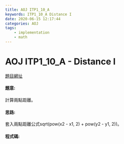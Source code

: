 ```yaml
---
title: AOJ ITP1_10_A
keywords: ITP1_10_A Distance I
date: 2020-06-15 12:17:44
categories: AOJ
tags:
    - implementation
    - math
---
```

# AOJ ITP1_10_A - Distance I
[題目網址](https://onlinejudge.u-aizu.ac.jp/courses/lesson/2/ITP1/all/ITP1_10_A)

#### 題意:
計算兩點距離。
<!-- more -->
#### 思路:
套入兩點距離公式sqrt(pow(x2 - x1, 2) + pow(y2 - y1, 2))。

#### 程式碼:
<script src="https://gist.github.com/Daviswww/25ed355fa6cde261577dc174bb7ac80d.js"></script>